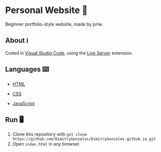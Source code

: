 # Personal Website 👤

Beginner portfolio-style website, made by prlw.

## About ℹ️

Coded in [Visual Studio Code](https://code.visualstudio.com), using the [Live Server](https://marketplace.visualstudio.com/items?itemName=ritwickdey.LiveServer) extension.

## Languages ⌨️

- [HTML](https://github.com/DimitryGonzales/DimitryGonzales.github.io/blob/main/index.html)
  
- [CSS](https://github.com/DimitryGonzales/DimitryGonzales.github.io/blob/main/style.css)
  
- [JavaScript](https://github.com/DimitryGonzales/DimitryGonzales.github.io/blob/main/script.js)

## Run 🖥️

1. Clone this repository with `git clone https://github.com/DimitryGonzales/DimitryGonzales.github.io.git`
2. Open `index.html` in any browser.
